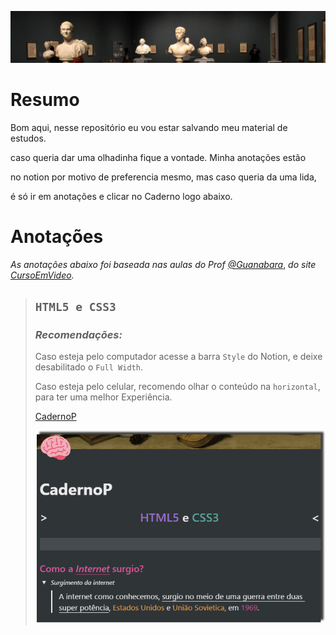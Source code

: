 ![](https://raw.githubusercontent.com/NiziulLuizin/EstudosP/main/Imagens/Captura%20de%20tela%202020-11-13%20235111.png)

# Resumo 

Bom aqui, nesse repositório eu vou estar salvando meu material de estudos.

caso queria dar uma olhadinha fique a vontade. Minha anotações estão

no notion por motivo de preferencia mesmo, mas caso queria da uma lida,

é só ir em anotações e clicar no Caderno logo abaixo. 


# **Anotações**

*As anotações abaixo foi baseada nas aulas do Prof*  *[@Guanabara](https://github.com/gustavoguanabara)*, *do site*  *[CursoEmVideo](https://www.cursoemvideo.com).*

> ## `HTML5 e CSS3`
> ### *Recomendações:* 
> Caso esteja pelo computador acesse a  barra `Style`  do Notion, e deixe desabilitado o `Full Width`.
>
> Caso esteja pelo celular, recomendo olhar o conteúdo na `horizontal`,  para ter uma  melhor                                                                                         Experiência.                    
>
> [CadernoP](https://www.notion.so/CadernoP-ebb6e013cf5244c2824d57f90d65e309)
>
> 
>
> ![Conteudo do Caderno](https://raw.githubusercontent.com/NiziulLuizin/EstudosP/main/Gifs/GifCaderno.gif)
